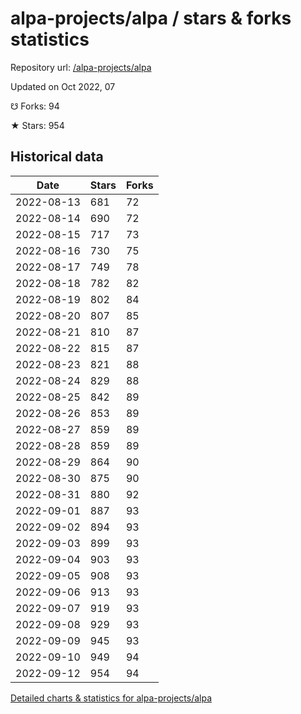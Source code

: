 # alpa-projects/alpa / stars & forks statistics

Repository url: [/alpa-projects/alpa](https://github.com/alpa-projects/alpa)

Updated on Oct 2022, 07

☋ Forks: 94

★ Stars: 954

## Historical data
| Date | Stars | Forks |
|------|-------|-------|
| 2022-08-13 | 681 | 72 | 
| 2022-08-14 | 690 | 72 | 
| 2022-08-15 | 717 | 73 | 
| 2022-08-16 | 730 | 75 | 
| 2022-08-17 | 749 | 78 | 
| 2022-08-18 | 782 | 82 | 
| 2022-08-19 | 802 | 84 | 
| 2022-08-20 | 807 | 85 | 
| 2022-08-21 | 810 | 87 | 
| 2022-08-22 | 815 | 87 | 
| 2022-08-23 | 821 | 88 | 
| 2022-08-24 | 829 | 88 | 
| 2022-08-25 | 842 | 89 | 
| 2022-08-26 | 853 | 89 | 
| 2022-08-27 | 859 | 89 | 
| 2022-08-28 | 859 | 89 | 
| 2022-08-29 | 864 | 90 | 
| 2022-08-30 | 875 | 90 | 
| 2022-08-31 | 880 | 92 | 
| 2022-09-01 | 887 | 93 | 
| 2022-09-02 | 894 | 93 | 
| 2022-09-03 | 899 | 93 | 
| 2022-09-04 | 903 | 93 | 
| 2022-09-05 | 908 | 93 | 
| 2022-09-06 | 913 | 93 | 
| 2022-09-07 | 919 | 93 | 
| 2022-09-08 | 929 | 93 | 
| 2022-09-09 | 945 | 93 | 
| 2022-09-10 | 949 | 94 | 
| 2022-09-12 | 954 | 94 | 


[Detailed charts & statistics for alpa-projects/alpa](https://reviewgithub.com/rep/alpa-projects/alpa)
